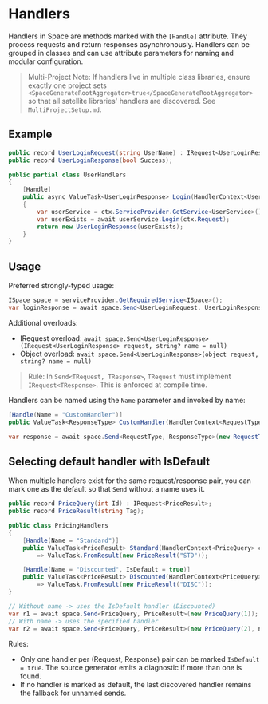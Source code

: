 # Handlers

Handlers in Space are methods marked with the `[Handle]` attribute. They process requests and return responses asynchronously. Handlers can be grouped in classes and can use attribute parameters for naming and modular configuration.

> Multi-Project Note: If handlers live in multiple class libraries, ensure exactly one project sets `<SpaceGenerateRootAggregator>true</SpaceGenerateRootAggregator>` so that all satellite libraries' handlers are discovered. See `MultiProjectSetup.md`.

## Example
```csharp
public record UserLoginRequest(string UserName) : IRequest<UserLoginResponse>;
public record UserLoginResponse(bool Success);

public partial class UserHandlers
{
    [Handle]
    public async ValueTask<UserLoginResponse> Login(HandlerContext<UserLoginRequest> ctx)
    {
        var userService = ctx.ServiceProvider.GetService<UserService>();
        var userExists = await userService.Login(ctx.Request);
        return new UserLoginResponse(userExists);
    }
}
```

## Usage
Preferred strongly-typed usage:
```csharp
ISpace space = serviceProvider.GetRequiredService<ISpace>();
var loginResponse = await space.Send<UserLoginRequest, UserLoginResponse>(new UserLoginRequest("sc"));
```

Additional overloads:
- IRequest overload: `await space.Send<UserLoginResponse>(IRequest<UserLoginResponse> request, string? name = null)`
- Object overload: `await space.Send<UserLoginResponse>(object request, string? name = null)`

> Rule: In `Send<TRequest, TResponse>`, `TRequest` must implement `IRequest<TResponse>`. This is enforced at compile time.

Handlers can be named using the `Name` parameter and invoked by name:
```csharp
[Handle(Name = "CustomHandler")]
public ValueTask<ResponseType> CustomHandler(HandlerContext<RequestType> ctx) { ... }

var response = await space.Send<RequestType, ResponseType>(new RequestType(...), name: "CustomHandler");
```

## Selecting default handler with IsDefault
When multiple handlers exist for the same request/response pair, you can mark one as the default so that `Send` without a name uses it.

```csharp
public record PriceQuery(int Id) : IRequest<PriceResult>;
public record PriceResult(string Tag);

public class PricingHandlers
{
    [Handle(Name = "Standard")]
    public ValueTask<PriceResult> Standard(HandlerContext<PriceQuery> ctx)
        => ValueTask.FromResult(new PriceResult("STD"));

    [Handle(Name = "Discounted", IsDefault = true)]
    public ValueTask<PriceResult> Discounted(HandlerContext<PriceQuery> ctx)
        => ValueTask.FromResult(new PriceResult("DISC"));
}

// Without name -> uses the IsDefault handler (Discounted)
var r1 = await space.Send<PriceQuery, PriceResult>(new PriceQuery(1));
// With name -> uses the specified handler
var r2 = await space.Send<PriceQuery, PriceResult>(new PriceQuery(2), name: "Standard");
```

Rules:
- Only one handler per (Request, Response) pair can be marked `IsDefault = true`. The source generator emits a diagnostic if more than one is found.
- If no handler is marked as default, the last discovered handler remains the fallback for unnamed sends.
